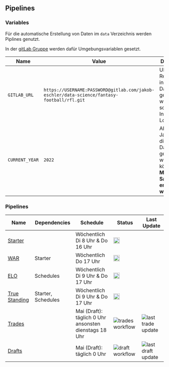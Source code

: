 ## Pipelines

### Variables

Für die automatische Erstellung von Daten im `data` Verzeichnis werden Piplines genutzt.

In der [gitLab Gruppe](https://gitlab.com/jakob-eschler/data-science/fantasy-football/rfl-group) werden dafür Umgebungsvariablen gesetzt.

| Name           | Value                                                                                      | Description                                                                                            |
| -------------- | ------------------------------------------------------------------------------------------ | ------------------------------------------------------------------------------------------------------ |
| `GITLAB_URL`   | `https://USERNAME:PASSWORD@gitlab.com/jakob-eschler/data-science/fantasy-football/rfl.git` | URL des Repositories, in das die Daten gepusht werden sollen. Inklusive Login Daten                    |
| `CURRENT_YEAR` | `2022`                                                                                     | Aktuelle Jahreszahl, die als Dateinamen genutzt werden können. **Muss mit Saisonstart erhöht werden.** |

### Pipelines

| Name                                                                                                    | Dependencies       | Schedule                                                  | Status                                                                                                                                                                            | Last Update                                                                                                                                                                                               |
| ------------------------------------------------------------------------------------------------------- | ------------------ | --------------------------------------------------------- | --------------------------------------------------------------------------------------------------------------------------------------------------------------------------------- | --------------------------------------------------------------------------------------------------------------------------------------------------------------------------------------------------------- |
| [Starter](https://gitlab.com/jakob-eschler/data-science/fantasy-football/rfl-group/starter)             |                    | Wöchentlich Di 8 Uhr & Do 16 Uhr                          | <img src="https://gitlab.com/jakob-eschler/data-science/fantasy-football/rfl-group/starter/badges/main/pipeline.svg?ignore_skipped=true" type="image/svg+xml" height="20"/>       |                                                                                                                                                                                                           |
| [WAR](https://gitlab.com/jakob-eschler/data-science/fantasy-football/rfl-group/war)                     | Starter            | Wöchentlich Do 17 Uhr                                     | <img src="https://gitlab.com/jakob-eschler/data-science/fantasy-football/rfl-group/war/badges/main/pipeline.svg?ignore_skipped=true" type="image/svg+xml" height="20"/>           |                                                                                                                                                                                                           |
| [ELO](https://gitlab.com/jakob-eschler/data-science/fantasy-football/rfl-group/elo)                     | Schedules          | Wöchentlich Di 9 Uhr & Do 17 Uhr                          | <img src="https://gitlab.com/jakob-eschler/data-science/fantasy-football/rfl-group/elo/badges/main/pipeline.svg?ignore_skipped=true" type="image/svg+xml" height="20"/>           |                                                                                                                                                                                                           |
| [True Standing](https://gitlab.com/jakob-eschler/data-science/fantasy-football/rfl-group/true-standing) | Starter, Schedules | Wöchentlich Di 9 Uhr & Do 17 Uhr                          | <img src="https://gitlab.com/jakob-eschler/data-science/fantasy-football/rfl-group/true-standing/badges/main/pipeline.svg?ignore_skipped=true" type="image/svg+xml" height="20"/> |                                                                                                                                                                                                           |
| [Trades](https://github.com/bohndesverband/rfl-data/releases/tag/trade_data)                            |                    | Mai (Draft): täglich 0 Uhr <br>ansonsten dienstags 18 Uhr | ![trades workflow](https://github.com/bohndesverband/rfl-data/actions/workflows/trades.yml/badge.svg)                                                                             | ![last trade update](https://img.shields.io/badge/dynamic/json?url=https%3A%2F%2Fgithub.com%2Fbohndesverband%2Frfl-data%2Freleases%2Fdownload%2Ftrade_data%2Ftimestamp.json&query=last_updated&label=%20) |
| [Drafts](https://github.com/bohndesverband/rfl-data/releases/tag/draft_data)                            |                    | Mai (Draft): täglich 0 Uhr                                | ![draft workflow](https://github.com/bohndesverband/rfl-data/actions/workflows/drafts.yml/badge.svg)                                                                              | ![last draft update](https://img.shields.io/badge/dynamic/json?url=https%3A%2F%2Fgithub.com%2Fbohndesverband%2Frfl-data%2Freleases%2Fdownload%2Fdraft_data%2Ftimestamp.json&query=last_updated&label=%20) |
